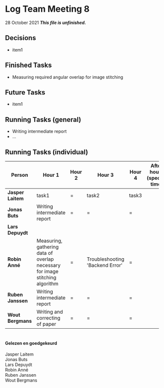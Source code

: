 # Log Team Meeting 8
28 October 2021
**_This file is unfinished._**
## Decisions
* item1

## Finished Tasks
* Measuring required angular overlap for image stitching

## Future Tasks
* item1
  
## Running Tasks (general)
* Writing intermediate report
* ...

## Running Tasks (individual)
Person | Hour 1 | Hour 2 | Hour 3 | Hour 4 | After hours (specify time)
------ | ------ | ------ | ------ | ------ | -------------
**Jasper Laitem** | task1 | = | task2 | task3
**Jonas Buts**    |  Writing intermediate report  |   =  |  =    | =
**Lars Depuydt**  |    |     |      |
**Robin Anné**    | Measuring, gathering data of overlap necessary for image stitching algorithm | = | Troubleshooting 'Backend Error' | = 
**Ruben Janssen** | Writing intermediate report  | = | = | = 
**Wout Bergmans** | Writing and correcting of paper | = | = | =

#
#### Gelezen en goedgekeurd
Jasper Laitem <br/>
Jonas Buts <br/>
Lars Depuydt <br/>
Robin Anné <br/>
Ruben Janssen <br/>
Wout Bergmans
